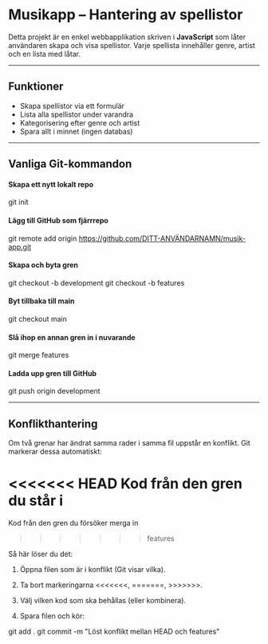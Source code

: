 # Musikapp – Hantering av spellistor

Detta projekt är en enkel webbapplikation skriven i **JavaScript** som låter användaren skapa och visa spellistor. Varje spellista innehåller genre, artist och en lista med låtar.

---

## Funktioner

- Skapa spellistor via ett formulär
- Lista alla spellistor under varandra
- Kategorisering efter genre och artist
- Spara allt i minnet (ingen databas)

---

## Vanliga Git-kommandon

#### Skapa ett nytt lokalt repo

git init

#### Lägg till GitHub som fjärrrepo

git remote add origin https://github.com/DITT-ANVÄNDARNAMN/musik-app.git

#### Skapa och byta gren

git checkout -b development
git checkout -b features

#### Byt tillbaka till main

git checkout main

#### Slå ihop en annan gren in i nuvarande

git merge features

#### Ladda upp gren till GitHub

git push origin development

---

## Konflikthantering

Om två grenar har ändrat samma rader i samma fil uppstår en konflikt. Git markerar dessa automatiskt:

<<<<<<< HEAD
Kod från den gren du står i
=======
Kod från den gren du försöker merga in

> > > > > > > features

Så här löser du det:

1. Öppna filen som är i konflikt (Git visar vilka).

2. Ta bort markeringarna <<<<<<<, =======, >>>>>>>.

3. Välj vilken kod som ska behållas (eller kombinera).

4. Spara filen och kör:

git add .
git commit -m "Löst konflikt mellan HEAD och features"
